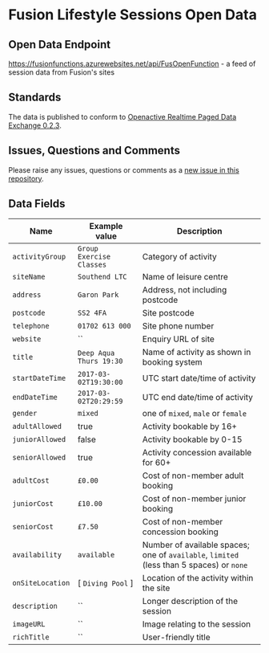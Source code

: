 # Fusion Lifestyle Sessions Open Data

## Open Data Endpoint
https://fusionfunctions.azurewebsites.net/api/FusOpenFunction - a feed of session data from Fusion's sites

## Standards
The data is published to conform to [Openactive Realtime Paged Data Exchange 0.2.3](https://www.openactive.io/realtime-paged-data-exchange/0.2.3/).

## Issues, Questions and Comments
Please raise any issues, questions or comments as a [new issue in this repository](https://github.com/fusion-lifestyle/opendata/issues).

## Data Fields

| Name | Example value | Description |
|---|---|---|
| `activityGroup` | `Group Exercise Classes` | Category of activity |
| `siteName` | `Southend LTC` | Name of leisure centre |
| `address` | `Garon Park` | Address, not including postcode |
| `postcode` | `SS2 4FA` | Site postcode |
| `telephone` | `01702 613 000` | Site phone number |
| `website` | `` | Enquiry URL of site |
| `title` | `Deep Aqua Thurs 19:30` | Name of activity as shown in booking system |
| `startDateTime` | `2017-03-02T19:30:00` | UTC start date/time of activity |
| `endDateTime` | `2017-03-02T20:29:59` | UTC end date/time of activity |
| `gender` | `mixed` | one of `mixed`, `male` or `female` |
| `adultAllowed` | true | Activity bookable by 16+ |
| `juniorAllowed` | false | Activity bookable by 0-15 |
| `seniorAllowed` | true | Activity concession available for 60+ |
| `adultCost` | `£0.00` | Cost of non-member adult booking |
| `juniorCost` | `£10.00` | Cost of non-member junior booking |
| `seniorCost` | `£7.50` | Cost of non-member concession booking |
| `availability` | `available` | Number of available spaces; one of `available`, `limited` (less than 5 spaces) or `none` |
| `onSiteLocation` | [ `Diving Pool` ] | Location of the activity within the site |
| `description` | `` | Longer description of the session |
| `imageURL` | `` | Image relating to the session |
| `richTitle` | `` | User-friendly title |
